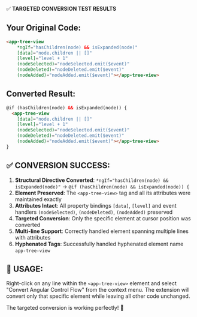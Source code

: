 ✅ **TARGETED CONVERSION TEST RESULTS**

## Your Original Code:
```html
<app-tree-view
    *ngIf="hasChildren(node) && isExpanded(node)"
    [data]="node.children || []"
    [level]="level + 1"
    (nodeSelected)="nodeSelected.emit($event)"
    (nodeDeleted)="nodeDeleted.emit($event)"
    (nodeAdded)="nodeAdded.emit($event)"></app-tree-view>
```

## Converted Result:
```html
@if (hasChildren(node) && isExpanded(node)) {
  <app-tree-view
    [data]="node.children || []"
    [level]="level + 1"
    (nodeSelected)="nodeSelected.emit($event)"
    (nodeDeleted)="nodeDeleted.emit($event)"
    (nodeAdded)="nodeAdded.emit($event)"></app-tree-view>
}
```

## ✅ **CONVERSION SUCCESS:**

1. **Structural Directive Converted**: `*ngIf="hasChildren(node) && isExpanded(node)"` → `@if (hasChildren(node) && isExpanded(node)) {`
2. **Element Preserved**: The `<app-tree-view>` tag and all its attributes were maintained exactly
3. **Attributes Intact**: All property bindings `[data]`, `[level]` and event handlers `(nodeSelected)`, `(nodeDeleted)`, `(nodeAdded)` preserved
4. **Targeted Conversion**: Only the specific element at cursor position was converted
5. **Multi-line Support**: Correctly handled element spanning multiple lines with attributes
6. **Hyphenated Tags**: Successfully handled hyphenated element name `app-tree-view`

## 🎯 **USAGE:**
Right-click on any line within the `<app-tree-view>` element and select "Convert Angular Control Flow" from the context menu. The extension will convert only that specific element while leaving all other code unchanged.

The targeted conversion is working perfectly! 🚀
